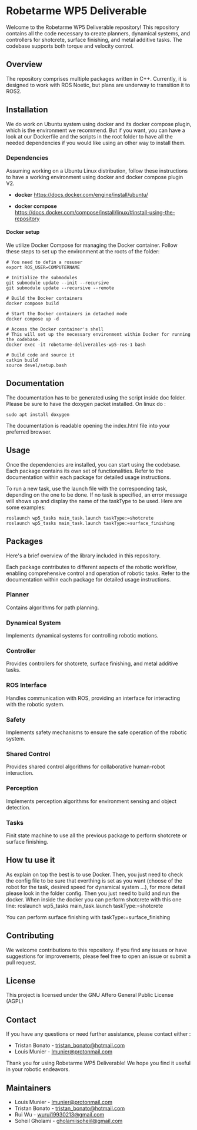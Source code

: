 # Robetarme WP5 Deliverable

Welcome to the Robetarme WP5 Deliverable repository! This repository contains all the code necessary to create planners, dynamical systems, and controllers for shotcrete, surface finishing, and metal additive tasks. The codebase supports both torque and velocity control.

## Overview

The repository comprises multiple packages written in C++. Currently, it is designed to work with ROS Noetic, but plans are underway to transition it to ROS2.

## Installation

We do work on Ubuntu system using docker and its docker compose plugin, which is the environment we recommend. But if you want, you can have a look at our Dockerfile and the scripts in the root folder to have all the needed dependencies if you would like using an other way to install them.

### Dependencies

Assuming working on a Ubuntu Linux distribution, follow these instructions to have a working environment using docker and docker compose plugin V2.

- **docker** <https://docs.docker.com/engine/install/ubuntu/>

- **docker compose** <https://docs.docker.com/compose/install/linux/#install-using-the-repository>

#### Docker setup

We utilize Docker Compose for managing the Docker container. Follow these steps to set up the environment at the roots of the folder:

    # You need to defin a rosuser
    export ROS_USER=COMPUTERNAME

    # Initialize the submodules
    git submodule update --init --recursive
    git submodule update --recursive --remote

    # Build the Docker containers
    docker compose build

    # Start the Docker containers in detached mode
    docker compose up -d

    # Access the Docker container's shell
    # This will set up the necessary environment within Docker for running the codebase.
    docker exec -it robetarme-deliverables-wp5-ros-1 bash

    # Build code and source it
    catkin build
    source devel/setup.bash

## Documentation

The documentation has to be generated using the script inside doc folder. Please be sure to have the doxygen packet installed. On linux do :

    sudo apt install doxygen

The documentation is readable opening the index.html file into your preferred browser.

## Usage

Once the dependencies are installed, you can start using the codebase. Each package contains its own set of functionalities. Refer to the documentation within each package for detailed usage instructions.

To run a new task, use the launch file with the corresponding task, depending on the one to be done. If no task is specified, an error message will shows up and display the name of the taskType to be used. Here are some examples:

    roslaunch wp5_tasks main_task.launch taskType:=shotcrete
    roslaunch wp5_tasks main_task.launch taskType:=surface_finishing

## Packages

Here's a brief overview of the library included in this repository.

Each package contributes to different aspects of the robotic workflow, enabling comprehensive control and operation of robotic tasks. Refer to the documentation within each package for detailed usage instructions.

### Planner

Contains algorithms for path planning.

### Dynamical System

Implements dynamical systems for controlling robotic motions.

### Controller

Provides controllers for shotcrete, surface finishing, and metal additive tasks.

### ROS Interface

Handles communication with ROS, providing an interface for interacting with the robotic system.

### Safety

Implements safety mechanisms to ensure the safe operation of the robotic system.

### Shared Control

Provides shared control algorithms for collaborative human-robot interaction.

### Perception

Implements perception algorithms for environment sensing and object detection.

### Tasks

Finit state machine to use all the previous package to perform shotcrete or surface finishing.

## How tu use it

As explain on top the best is to use Docker. Then, you just need to check the config file to be sure that everthing is set as you want (choose of the robot for the task, desired speed for dynamical system ...), for more detail please look in the folder config.
Then you just need to build and run the docker.
When inside the docker you can perform shotcrete with this one line: 
roslaunch wp5_tasks main_task.launch taskType:=shotcrete

You can perform surface finishing with taskType:=surface_finishing

## Contributing

We welcome contributions to this repository. If you find any issues or have suggestions for improvements, please feel free to open an issue or submit a pull request.

## License

This project is licensed under the GNU Affero General Public License (AGPL) 


## Contact

If you have any questions or need further assistance, please contact either :

- Tristan Bonato - <tristan_bonato@hotmail.com>
- Louis Munier - <lmunier@protonmail.com>

Thank you for using Robetarme WP5 Deliverable! We hope you find it useful in your robotic endeavors.

## Maintainers

- Louis Munier - <lmunier@protonmail.com>
- Tristan Bonato - <tristan_bonato@hotmail.com>
- Rui Wu - <wurui19930213@gmail.com>
- Soheil Gholami - <gholamiisoheiil@gmail.com>
